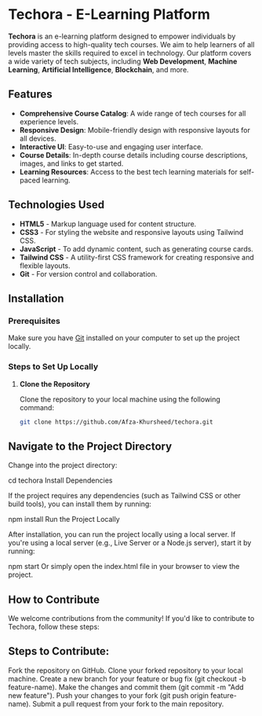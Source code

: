 # Techora - E-Learning Platform

**Techora** is an e-learning platform designed to empower individuals by providing access to high-quality tech courses. We aim to help learners of all levels master the skills required to excel in technology. Our platform covers a wide variety of tech subjects, including **Web Development**, **Machine Learning**, **Artificial Intelligence**, **Blockchain**, and more.

## Features

- **Comprehensive Course Catalog**: A wide range of tech courses for all experience levels.
- **Responsive Design**: Mobile-friendly design with responsive layouts for all devices.
- **Interactive UI**: Easy-to-use and engaging user interface.
- **Course Details**: In-depth course details including course descriptions, images, and links to get started.
- **Learning Resources**: Access to the best tech learning materials for self-paced learning.

## Technologies Used

- **HTML5** - Markup language used for content structure.
- **CSS3** - For styling the website and responsive layouts using Tailwind CSS.
- **JavaScript** - To add dynamic content, such as generating course cards.
- **Tailwind CSS** - A utility-first CSS framework for creating responsive and flexible layouts.
- **Git** - For version control and collaboration.

## Installation

### Prerequisites

Make sure you have [Git](https://git-scm.com/downloads) installed on your computer to set up the project locally.

### Steps to Set Up Locally

1. **Clone the Repository**

   Clone the repository to your local machine using the following command:

   ```bash
   git clone https://github.com/Afza-Khursheed/techora.git
## Navigate to the Project Directory

Change into the project directory:

cd techora
Install Dependencies

If the project requires any dependencies (such as Tailwind CSS or other build tools), you can install them by running:

npm install
Run the Project Locally

After installation, you can run the project locally using a local server. If you're using a local server (e.g., Live Server or a Node.js server), start it by running:

npm start
Or simply open the index.html file in your browser to view the project.

## How to Contribute
We welcome contributions from the community! If you'd like to contribute to Techora, follow these steps:

## Steps to Contribute:
Fork the repository on GitHub.
Clone your forked repository to your local machine.
Create a new branch for your feature or bug fix (git checkout -b feature-name).
Make the changes and commit them (git commit -m "Add new feature").
Push your changes to your fork (git push origin feature-name).
Submit a pull request from your fork to the main repository.
